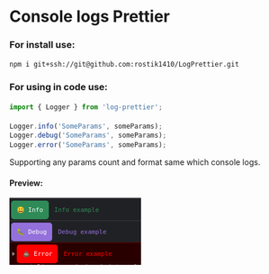 # Console logs Prettier

### For install use:

    npm i git+ssh://git@github.com:rostik1410/LogPrettier.git

### For using in code use:

```js
import { Logger } from 'log-prettier';

Logger.info('SomeParams', someParams);
Logger.debug('SomeParams', someParams);
Logger.error('SomeParams', someParams);
```

Supporting any params count and format same which console logs.

#### Preview:

![alt text](./example.png?raw=true)

